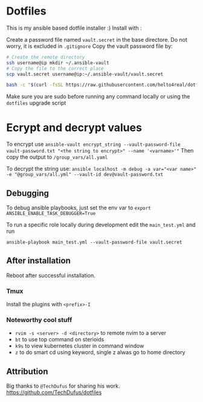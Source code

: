# Dotfiles
This is my ansible based dotfile installer :)
Install with :

Create a password file named `vault.secret` in the base directore. Do not worry, it is excluded in `.gitignore`
Copy the vault password file by:
```bash
# Create the remote directory 
ssh username@ip mkdir ~/.ansible-vault
# Copy the file to the correct place
scp vault.secret username@ip:~/.ansible-vault/vault.secret
```

```bash
bash -c "$(curl -fsSL https://raw.githubusercontent.com/helto4real/dotfiles/main/bin/dotfiles)"
```
Make sure you are sudo before running any command locally or using the `dotfiles` upgrade script

# Ecrypt and decrypt values

To encrypt use `ansible-vault encrypt_string --vault-password-file vault-password.txt "<the string to encrypt>" --name '<varname>'"`
Then copy the output to `/group_vars/all.yaml`

To decrypt the string use:
`ansible localhost -m debug -a var="<var name>" -e "@group_vars/all.yml" --vault-id dev@vault-password.txt`

## Debugging
To debug ansible playbooks, just set the env var to `export ANSIBLE_ENABLE_TASK_DEBUGGER=True`

To run a specific role locally during development edit the `main_test.yml` and run
```shell
ansible-playbook main_test.yml --vault-password-file vault.secret
```
## After installation
Reboot after successful installation.

### Tmux
Install the plugins with `<prefix>-I`

### Noteworthy cool stuff

- `rvim -s <server> -d <directory>` to remote nvim to a server
- `bt` to use top command on sterioids
- `k9s` to view kubernetes cluster in command window
- `z` to do smart cd using keyword, single z alwas go to home directory

## Attribution
Big thanks to `@TechDufus` for sharing his work.
https://github.com/TechDufus/dotfiles

